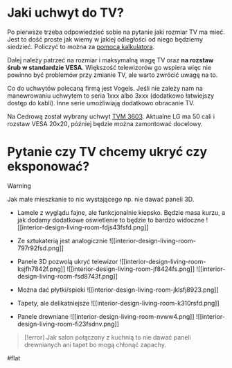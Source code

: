 # Jaki uchwyt do TV?
Po pierwsze trzeba odpowiedzieć sobie na pytanie jaki rozmiar TV ma mieć. Jest to dość proste jak wiemy w jakiej odległości od niego będziemy siedzieć. Policzyć to można za [pomocą kalkulatora](https://www.omnicalculator.com/other/tv-size-distance). 

Dalej należy patrzeć na rozmiar i maksymalną wagę TV oraz **na rozstaw śrub w standardzie VESA**. Większość telewizorów go wspiera więc nie powinno być problemów przy zmianie TV, ale warto zwrócić uwagę na to.

Co do uchwytów polecaną firmą jest Vogels. Jeśli nie zależy nam na manewrowaniu uchwytem to seria 1xxx albo 3xxx (dodatkowo łatwiejszy dostęp do kabli). Inne serie umożliwiają dodatkowo obracanie TV. 

Na Cedrową został wybrany uchwyt [TVM 3603](https://www.mediaexpert.pl/telewizory-i-rtv/uchwyty-do-tv/uchwyty/uchwyt-vogels-do-tv-40-100-cali-tvm-3603-czarny). Aktualne LG ma 50 cali i rozstaw VESA 20x20, później będzie można zamontować docelowy.

# Pytanie czy TV chcemy ukryć czy eksponować?

>[!warning]
Jak małe mieszkanie to nic wystającego np. nie dawać paneli 3D. 

- Lamele z wyglądu fajne, ale funkcjonalnie kiepsko. Będzie masa kurzu, a jak dodamy dodatkowe oświetlenie to będzie to bardzo widoczne
![[interior-design-living-room-fdjs43fsfd.png]]

- Ze sztukaterią jest analogicznie
![[interior-design-living-room-797r92fsd.png]]

- Panele 3D pozwolą ukryć telewizor
![[interior-design-living-room-ksjfh7842f.png]]
![[interior-design-living-room-jf8424fs.png]]
![[interior-design-living-room-fsd8743f.png]]

- Można dać płytki/spieki
![[interior-design-living-room-jklsfj8923.png]]

- Tapety, ale delikatniejsze
![[interior-design-living-room-k310rsfd.png]]

- Panele drewniane
![[interior-design-living-room-nvww4.png]]
![[interior-design-living-room-fi23fsdnv.png]]

>[!error]
Jak salon połączony z kuchnią to nie dawać paneli drewnianych ani tapet bo mogą chłonąć zapachy.

#flat